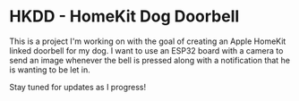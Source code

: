 # HKDD - HomeKit Dog Doorbell

This is a project I'm working on with the goal of creating an Apple HomeKit linked doorbell for my dog. I want to use an ESP32 board with a camera to send an image whenever the bell is pressed along with a notification that he is wanting to be let in. 

Stay tuned for updates as I progress!
